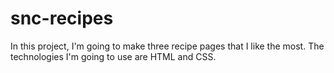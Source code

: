 # snc-recipes

In this project, I'm going to make three recipe pages that I like the most. The technologies I'm going to use are HTML and CSS.
